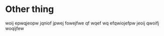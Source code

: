 # Other thing

woij epwqjeopw jqniof jpwej fowejfwe
qf
wqef
wq
efqwiojefpw jeoij qwoifj woqijfew

<!--
* @name             otherThing
* @namespace           other.thing.coco
* 
* This is another thing
*
* @param       {Object}       param1      This is the parameter 1
* @param       {Number}       [param2=10]     This is the parameter 2
*
* @since    2.0.0
* @author 	        Olivier Bossel <olivier.bossel@gmail.com> (https://olivierbossel.com)
-->
